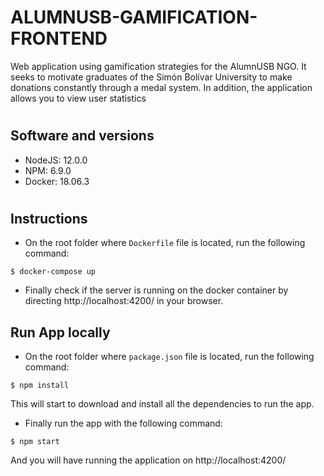 # ALUMNUSB-GAMIFICATION-FRONTEND

Web application using gamification strategies for the AlumnUSB NGO. It seeks to motivate graduates of the Simón Bolívar University to make donations constantly through a medal system. In addition, the application allows you to view user statistics

#

## Software and versions

- NodeJS: 12.0.0
- NPM: 6.9.0
- Docker: 18.06.3

#

## Instructions

- On the root folder where `Dockerfile` file is located, run the following command:

```
$ docker-compose up
```

- Finally check if the server is running on the docker container by directing http://localhost:4200/ in your browser.

## Run App locally

- On the root folder where `package.json` file is located, run the following command:

```
$ npm install
```

This will start to download and install all the dependencies to run the app.

- Finally run the app with the following command:

```
$ npm start
```

And you will have running the application on http://localhost:4200/
